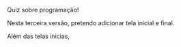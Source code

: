 Quiz sobre programação!

Nesta terceira versão, pretendo adicionar tela inicial e final.

Além das telas inicias, 